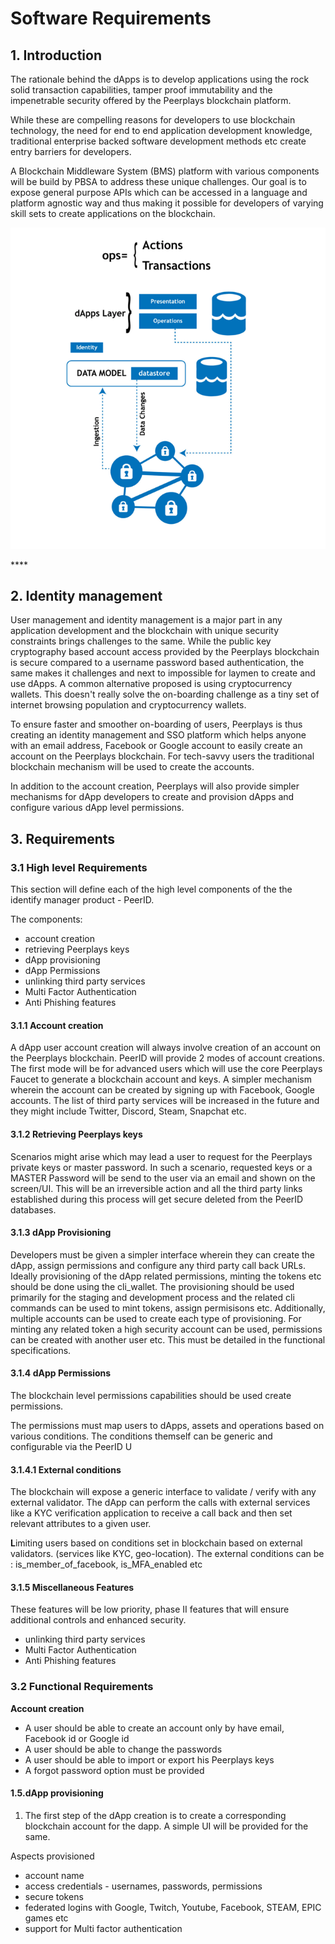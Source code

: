 # Software Requirements

## 1. Introduction

The rationale behind the dApps is to develop applications using the rock solid transaction capabilities, tamper proof immutability and the impenetrable security offered by the Peerplays blockchain platform.

While these are compelling reasons for developers to use blockchain technology, the need for end to end application development knowledge, traditional enterprise backed software development methods etc create entry barriers for developers.

A Blockchain Middleware System \(BMS\) platform with various components will be build by PBSA to address these unique challenges. Our goal is to expose general purpose APIs which can be accessed in a language and platform agnostic way and thus making it possible for developers of varying skill sets to create applications on the blockchain.



![\(Figure 1: High-level design topology of a dApp\)](../.gitbook/assets/index.png)

\*\*\*\*

## 2. Identity management

User management and identity management is a major part in any application development and the blockchain with unique security constraints brings challenges to the same. While the public key cryptography based account access provided by the Peerplays blockchain is secure compared to a username password based authentication, the same makes it challenges and next to impossible for laymen to create and use dApps. A common alternative proposed is using cryptocurrency wallets. This doesn't really solve the on-boarding challenge as a tiny set of internet browsing population and cryptocurrency wallets.

To ensure faster and smoother on-boarding of users, Peerplays is thus creating an identity management and SSO platform which helps anyone with an email address, Facebook or Google account to easily create an account on the Peerplays blockchain. For tech-savvy users the traditional blockchain mechanism will be used to create the accounts.

In addition to the account creation, Peerplays will also provide simpler mechanisms for dApp developers to create and provision dApps and configure various dApp level permissions.

## 3. Requirements

### **3.1 High level Requirements**

This section will define each of the high level components of the the identify manager product - PeerID.

The components:

* account creation
* retrieving Peerplays keys
* dApp provisioning
* dApp Permissions
* unlinking third party services
* Multi Factor Authentication
* Anti Phishing features

#### **3.1.1 Account creation**

A dApp user account creation will always involve creation of an account on the Peerplays blockchain. PeerID will provide 2 modes of account creations. The first mode will be for advanced users which will use the core Peerplays Faucet to generate a blockchain account and keys. A simpler mechanism wherein the account can be created by signing up with Facebook, Google accounts. The list of third party services will be increased in the future and they might include Twitter, Discord, Steam, Snapchat etc.

#### **3.1.2 Retrieving Peerplays keys**

Scenarios might arise which may lead a user to request for the Peerplays private keys or master password. In such a scenario, requested keys or a MASTER Password will be send to the user via an email and shown on the screen/UI. This will be an irreversible action and all the third party links established during this process will get secure deleted from the PeerID databases.

#### **3.1.3 dApp Provisioning**

Developers must be given a simpler interface wherein they can create the dApp, assign permissions and configure any third party call back URLs. Ideally provisioning of the dApp related permissions, minting the tokens etc should be done using the cli\_wallet. The provisioning should be used primarily for the staging and development process and the related cli commands can be used to mint tokens, assign permisisons etc. Additionally, multiple accounts can be used to create each type of provisioning. For minting any related token a high security account can be used, permissions can be created with another user etc. This must be detailed in the functional specifications.

#### 3.1.4 dApp Permissions

The blockchain level permissions capabilities should be used create permissions.

The permissions must map users to dApps, assets and operations based on various conditions. The conditions themself can be generic and configurable via the PeerID U

#### **3.1.4.1 External conditions**

The blockchain will expose a generic interface to validate / verify with any external validator. The dApp can perform the calls with external services like a KYC verification application to receive a call back and then set relevant attributes to a given user.

**L**imiting users based on conditions set in blockchain based on external validators. \(services like KYC, geo-location\). The external conditions can be : is\_member\_of\_facebook, is\_MFA\_enabled etc

#### **3.1.5 Miscellaneous Features**

These features will be low priority, phase II features that will ensure additional controls and enhanced security.

* unlinking third party services
* Multi Factor Authentication
* Anti Phishing features

### **3.2 Functional Requirements** 

**Account creation**

* A user should be able to create an account only by have email, Facebook id or Google id
* A user should be able to change the passwords
* A user should be able to import or export his Peerplays keys
* A forgot password option must be provided

#### 1.5.dApp provisioning <a id="1.5.dApp-provisioning"></a>

1. The first step of the dApp creation is to create a corresponding blockchain account for the dapp. A simple UI will be provided for the same.

Aspects provisioned

*  account name
* access credentials - usernames, passwords, permissions
* secure tokens
* federated logins with Google, Twitch, Youtube, Facebook, STEAM, EPIC games etc
* support for Multi factor authentication

